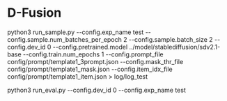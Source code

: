 # D-Fusion

python3 run_sample.py --config.exp_name test --config.sample.num_batches_per_epoch 2 --config.sample.batch_size 2 --config.dev_id 0 --config.pretrained.model ../model/stablediffusion/sdv2.1-base --config.train.num_epochs 1 --config.prompt_file config/prompt/template1_3prompt.json --config.mask_thr_file config/prompt/template1_mask.json --config.item_idx_file config/prompt/template1_item.json > log/log_test

python3 run_eval.py --config.dev_id 0 --config.exp_name test
